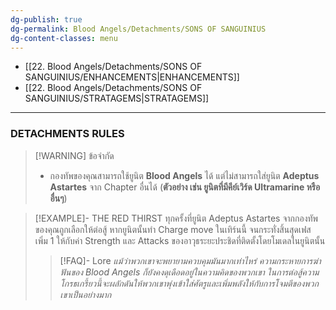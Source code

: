 ```yaml
---
dg-publish: true
dg-permalink: Blood Angels/Detachments/SONS OF SANGUINIUS
dg-content-classes: menu
---
```

- [[22. Blood Angels/Detachments/SONS OF SANGUINIUS/ENHANCEMENTS|ENHANCEMENTS]]
- [[22. Blood Angels/Detachments/SONS OF SANGUINIUS/STRATAGEMS|STRATAGEMS]]

***

### DETACHMENTS RULES

> [!WARNING] ข้อจำกัด
> - กองทัพของคุณสามารถใช้ยูนิต **Blood Angels** ได้ แต่ไม่สามารถใส่ยูนิต **Adeptus Astartes** จาก Chapter อื่นได้ (**ตัวอย่าง เช่น ยูนิตที่มีคีย์เวิร์ด Ultramarine หรืออื่นๆ**)

> [!EXAMPLE]- THE RED THIRST
> ทุกครั้งที่ยูนิต Adeptus Astartes จากกองทัพของคุณถูกเลือกให้ต่อสู้ หากยูนิตนั้นทำ Charge move ในเทิร์นนี้ จนกระทั่งสิ้นสุดเฟส เพิ่ม 1 ให้กับค่า Strength และ Attacks ของอาวุธระยะประชิดที่ติดตั้งโดยโมเดลในยูนิตนั้น
> > [!FAQ]- Lore
> > *แม้ว่าพวกเขาจะพยายามควบคุมมันมากเท่าไหร่ ความกระหายการฆ่าฟันของ Blood Angels ก็ยังคงดุเดือดอยู่ในความคิดของพวกเขา ในการต่อสู้ความโกรธเกรี้ยวนี้จะผลักดันให้พวกเขาพุ่งเข้าใส่ศัตรูและเพิ่มพลังให้กับการโจมตีของพวกเขาเป็นอย่างมาก*